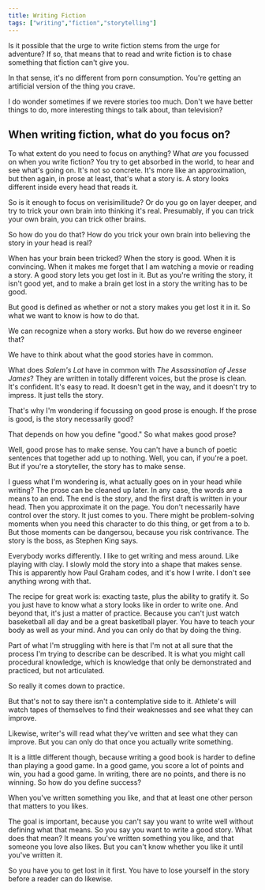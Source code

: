 ```yaml
---
title: Writing Fiction
tags: ["writing","fiction","storytelling"]
---
```


Is it possible that the urge to write fiction stems from the urge for adventure? If so, that means that to read and write fiction is to chase something that fiction can't give you.

In that sense, it's no different from porn consumption. You're getting an artificial version of the thing you crave.

I do wonder sometimes if we revere stories too much. Don't we have better things to do, more interesting things to talk about, than television?

## When writing fiction, what do you focus on?

To what extent do you need to focus on anything? What *are* you focussed on when you write fiction? You try to get absorbed in the world, to hear and see what's going on. It's not so concrete. It's more like an approximation, but then again, in prose at least, that's what a story is. A story looks different inside every head that reads it.

So is it enough to focus on verisimilitude? Or do you go on layer deeper, and try to trick your own brain into thinking it's real. Presumably, if you can trick your own brain, you can trick other brains.

So how do you do that? How do you trick your own brain into believing the story in your head is real? 

When has your brain been tricked? When the story is good. When it is convincing. When it makes me forget that I am watching a movie or reading a story. A good story lets you get lost in it. But as you're writing the story, it isn't good yet, and to make a brain get lost in a story the writing has to be good.

But good is defined as whether or not a story makes you get lost it in it. So what we want to know is how to do that.

We can recognize when a story works. But how do we reverse engineer that?

We have to think about what the good stories have in common.

What does *Salem's Lot* have in common with *The Assassination of Jesse James*? They are written in totally different voices, but the prose is clean. It's confident. It's easy to read. It doesn't get in the way, and it doesn't try to impress. It just tells the story.

That's why I'm wondering if focussing on good prose is enough. If the prose is good, is the story necessarily good? 

That depends on how you define "good." So what makes good prose?

Well, good prose has to make sense. You can't have a bunch of poetic sentences that together add up to nothing. Well, you can, if you're a poet. But if you're a storyteller, the story has to make sense.

I guess what I'm wondering is, what actually goes on in your head while writing? The prose can be cleaned up later. In any case, the words are a means to an end. The end is the story, and the first draft is written in your head. Then you approximate it on the page. You don't necessarily have control over the story. It just comes to you. There might be problem-solving moments when you need this character to do this thing, or get from a to b. But those moments can be dangersou, because you risk contrivance. The story is the boss, as Stephen King says.

Everybody works differently. I like to get writing and mess around. Like playing with clay. I slowly mold the story into a shape that makes sense. This is apparently how Paul Graham codes, and it's how I write. I don't see anything wrong with that.

The recipe for great work is: exacting taste, plus the ability to gratify it. So you just have to know what a story looks like in order to write one. And beyond that, it's just a matter of practice. Because you can't just watch baseketball all day and be a great basketlball player. You have to teach your body as well as your mind. And you can only do that by doing the thing.

Part of what I'm struggling with here is that I'm not at all sure that the process I'm trying to describe can be described. It is what you might call procedural knowledge, which is knowledge that only be demonstrated and practiced, but not articulated.

So really it comes down to practice.

But that's not to say there isn't a contemplative side to it. Athlete's will watch tapes of themselves to find their weaknesses and see what they can improve. 

Likewise, writer's will read what they've written and see what they can improve. But you can only do that once you actually write something.

It is a little different though, because writing a good book is harder to define than playing a good game. In a good game, you score a lot of points and win, you had a good game. In writing, there are no points, and there is no winning. So how do you define success?

When you've written something you like, and that at least one other person that matters to you likes.

The goal is important, because you can't say you want to write well without defining what that means. So you say you want to write a good story. What does that mean? It means you've written something you like, and that someone you love also likes. But you can't know whether you like it until you've written it.

So you have you to get lost in it first. You have to lose yourself in the story before a reader can do likewise.

